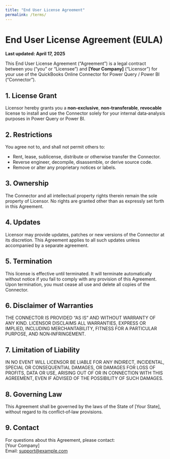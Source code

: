 ```yaml
---
title: "End User License Agreement"
permalink: /terms/
---
```


# End User License Agreement (EULA)

**Last updated: April 17, 2025**

This End User License Agreement (“Agreement”) is a legal contract between you (“you” or “Licensee”) and **[Your Company]** (“Licensor”) for your use of the QuickBooks Online Connector for Power Query / Power BI (“Connector”).

## 1. License Grant  
Licensor hereby grants you a **non‑exclusive**, **non‑transferable**, **revocable** license to install and use the Connector solely for your internal data‐analysis purposes in Power Query or Power BI.

## 2. Restrictions  
You agree not to, and shall not permit others to:  
- Rent, lease, sublicense, distribute or otherwise transfer the Connector.  
- Reverse engineer, decompile, disassemble, or derive source code.  
- Remove or alter any proprietary notices or labels.

## 3. Ownership  
The Connector and all intellectual property rights therein remain the sole property of Licensor. No rights are granted other than as expressly set forth in this Agreement.

## 4. Updates  
Licensor may provide updates, patches or new versions of the Connector at its discretion. This Agreement applies to all such updates unless accompanied by a separate agreement.

## 5. Termination  
This license is effective until terminated. It will terminate automatically without notice if you fail to comply with any provision of this Agreement. Upon termination, you must cease all use and delete all copies of the Connector.

## 6. Disclaimer of Warranties  
THE CONNECTOR IS PROVIDED “AS IS” AND WITHOUT WARRANTY OF ANY KIND. LICENSOR DISCLAIMS ALL WARRANTIES, EXPRESS OR IMPLIED, INCLUDING MERCHANTABILITY, FITNESS FOR A PARTICULAR PURPOSE, AND NON‑INFRINGEMENT.

## 7. Limitation of Liability  
IN NO EVENT WILL LICENSOR BE LIABLE FOR ANY INDIRECT, INCIDENTAL, SPECIAL OR CONSEQUENTIAL DAMAGES, OR DAMAGES FOR LOSS OF PROFITS, DATA OR USE, ARISING OUT OF OR IN CONNECTION WITH THIS AGREEMENT, EVEN IF ADVISED OF THE POSSIBILITY OF SUCH DAMAGES.

## 8. Governing Law  
This Agreement shall be governed by the laws of the State of [Your State], without regard to its conflict‑of‑law provisions.

## 9. Contact  
For questions about this Agreement, please contact:  
[Your Company]  
Email: support@example.com
